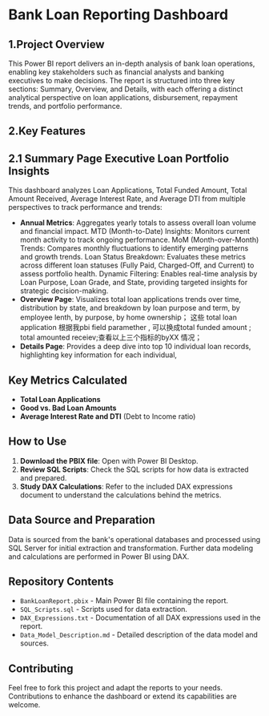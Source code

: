 # Bank Loan Reporting Dashboard

## 1.Project Overview
This Power BI report delivers an in-depth analysis of bank loan operations, enabling key stakeholders such as financial analysts and banking executives to make decisions. The report is structured into three key sections: Summary, Overview, and Details, with each offering a distinct analytical perspective on loan applications, disbursement, repayment trends, and portfolio performance.

## 2.Key Features
## 2.1 Summary Page Executive Loan Portfolio Insights
This dashboard analyzes Loan Applications, Total Funded Amount, Total Amount Received, Average Interest Rate, and Average DTI from multiple perspectives to track performance and trends:
- **Annual Metrics**: Aggregates yearly totals to assess overall loan volume and financial impact.
MTD (Month-to-Date) Insights: Monitors current month activity to track ongoing performance.
MoM (Month-over-Month) Trends: Compares monthly fluctuations to identify emerging patterns and growth trends.
Loan Status Breakdown: Evaluates these metrics across different loan statuses (Fully Paid, Charged-Off, and Current) to assess portfolio health.
Dynamic Filtering: Enables real-time analysis by Loan Purpose, Loan Grade, and State, providing targeted insights for strategic decision-making.
- **Overview Page**: Visualizes total loan applications trends over time, distribution by state, and breakdown by loan purpose and term, by employee lenth, by purpose, by home ownership； 这些 total loan application 根据我pbi field paramether , 可以换成total funded amount ; total amounted receiev;查看以上三个指标的byXX 情况；
- **Details Page**: Provides a deep dive into top 10  individual loan records, highlighting key information  for each individual,

## Key Metrics Calculated
- **Total Loan Applications**
- **Good vs. Bad Loan Amounts**
- **Average Interest Rate and DTI** (Debt to Income ratio)

## How to Use
1. **Download the PBIX file**: Open with Power BI Desktop.
2. **Review SQL Scripts**: Check the SQL scripts for how data is extracted and prepared.
3. **Study DAX Calculations**: Refer to the included DAX expressions document to understand the calculations behind the metrics.

## Data Source and Preparation
Data is sourced from the bank's operational databases and processed using SQL Server for initial extraction and transformation. Further data modeling and calculations are performed in Power BI using DAX.

## Repository Contents
- `BankLoanReport.pbix` - Main Power BI file containing the report.
- `SQL_Scripts.sql` - Scripts used for data extraction.
- `DAX_Expressions.txt` - Documentation of all DAX expressions used in the report.
- `Data_Model_Description.md` - Detailed description of the data model and sources.

## Contributing
Feel free to fork this project and adapt the reports to your needs. Contributions to enhance the dashboard or extend its capabilities are welcome.

